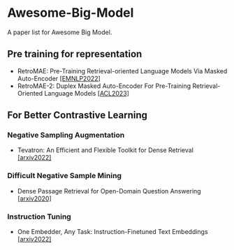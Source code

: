 # Awesome-Big-Model
A paper list for Awesome Big Model.
## Pre training for representation
- RetroMAE: Pre-Training Retrieval-oriented Language Models Via Masked Auto-Encoder [[EMNLP2022]](https://aclanthology.org/2022.emnlp-main.35.pdf)
- RetroMAE-2: Duplex Masked Auto-Encoder For Pre-Training Retrieval-Oriented Language Models [[ACL2023]](https://aclanthology.org/2023.acl-long.148.pdf)
## For Better Contrastive Learning
### Negative Sampling Augmentation
- Tevatron: An Efficient and Flexible Toolkit for Dense Retrieval [[arxiv2022]](https://arxiv.org/pdf/2203.05765.pdf)
### Difficult Negative Sample Mining
- Dense Passage Retrieval for Open-Domain Question Answering [[arxiv2020]](https://arxiv.org/pdf/2004.04906.pdf)
### Instruction Tuning
- One Embedder, Any Task: Instruction-Finetuned Text Embeddings [[arxiv2022]](https://arxiv.org/pdf/2212.09741.pdf)

